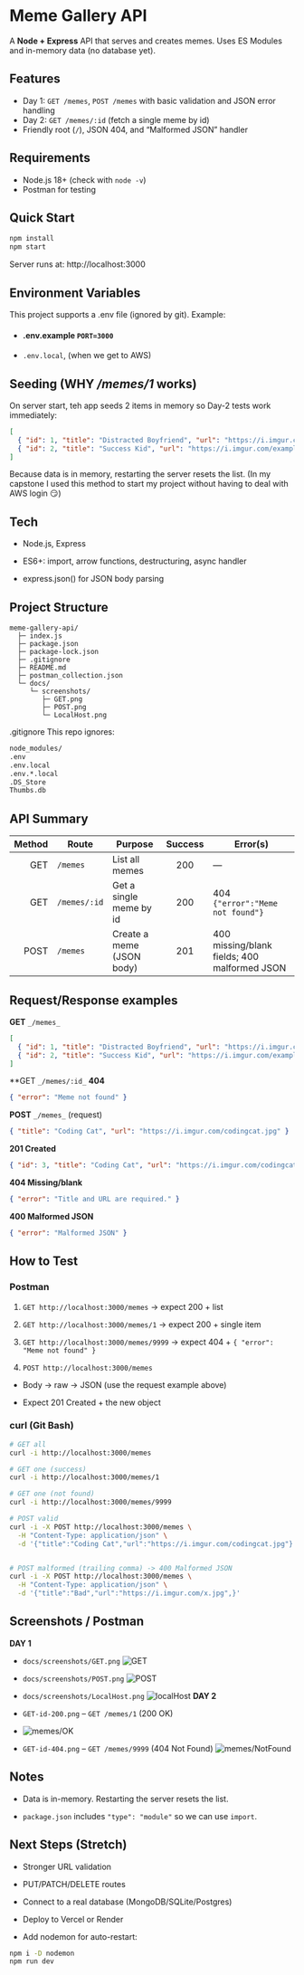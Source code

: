 # Meme Gallery API

A  **Node + Express** API that serves and creates memes. Uses ES Modules and in-memory data (no database yet).

## Features
- Day 1: `GET /memes`, `POST /memes` with basic validation and JSON error handling
- Day 2: `GET /memes/:id` (fetch a single meme by id)
- Friendly root (`/`), JSON 404, and “Malformed JSON” handler

## Requirements
- Node.js 18+ (check with `node -v`)
- Postman for testing

## Quick Start
```bash
npm install
npm start
```
Server runs at: http://localhost:3000

## Environment Variables
This project supports a .env file (ignored by git). Example:

- #### .env.example  `PORT=3000`

- `.env.local`, (when we get to AWS) 

## Seeding (WHY _/memes/1_ works)
On server start, teh app seeds 2 items in memory so Day-2 tests work immediately:
```json
[
  { "id": 1, "title": "Distracted Boyfriend", "url": "https://i.imgur.com/example1.jpg" },
  { "id": 2, "title": "Success Kid", "url": "https://i.imgur.com/example2.jpg" }
]
```
Because data is in memory, restarting the server resets the list. 
(In my capstone I used this method to start my project without having to deal with AWS login 😏)

## Tech
- Node.js, Express

- ES6+: import, arrow functions, destructuring, async handler

- express.json() for JSON body parsing

## Project Structure
```
meme-gallery-api/
  ├─ index.js
  ├─ package.json
  ├─ package-lock.json
  ├─ .gitignore
  ├─ README.md
  ├─ postman_collection.json
  └─ docs/
     └─ screenshots/
        ├─ GET.png
        ├─ POST.png
        └─ LocalHost.png
```
.gitignore
This repo ignores:

```bash
node_modules/
.env
.env.local
.env.*.local
.DS_Store
Thumbs.db
```
## API Summary
| Method | Route        | Purpose                   | Success | Error(s)                                     |
| -----: | ------------ | ------------------------- | :-----: | -------------------------------------------- |
|    GET | `/memes`     | List all memes            |   200   | —                                            |
|    GET | `/memes/:id` | Get a single meme by id   |   200   | 404 `{"error":"Meme not found"}`             |
|   POST | `/memes`     | Create a meme (JSON body) |   201   | 400 missing/blank fields; 400 malformed JSON |

## Request/Response examples

**GET** `_/memes_`
```json
[
  { "id": 1, "title": "Distracted Boyfriend", "url": "https://i.imgur.com/example1.jpg" },
  { "id": 2, "title": "Success Kid", "url": "https://i.imgur.com/example2.jpg" }
]
```

**GET `_/memes/:id_` **404**
```json
{ "error": "Meme not found" }
```
**POST** `_/memes_` (request)
```json
{ "title": "Coding Cat", "url": "https://i.imgur.com/codingcat.jpg" }
```
**201 Created**
```json
{ "id": 3, "title": "Coding Cat", "url": "https://i.imgur.com/codingcat.jpg" }
```
**404 Missing/blank**
```json
{ "error": "Title and URL are required." }
```
**400 Malformed JSON**
```json
{ "error": "Malformed JSON" }
```
## How to Test
  ### Postman
1. `GET http://localhost:3000/memes` → expect 200 + list

2. `GET http://localhost:3000/memes/1` → expect 200 + single item

3. `GET http://localhost:3000/memes/9999` → expect 404 + `{ "error": "Meme not found" }`

4. `POST http://localhost:3000/memes`

- Body → raw → JSON (use the request example above)

- Expect 201 Created + the new object

### curl (Git Bash)
```bash
# GET all
curl -i http://localhost:3000/memes

# GET one (success)
curl -i http://localhost:3000/memes/1

# GET one (not found)
curl -i http://localhost:3000/memes/9999

# POST valid
curl -i -X POST http://localhost:3000/memes \
  -H "Content-Type: application/json" \
  -d '{"title":"Coding Cat","url":"https://i.imgur.com/codingcat.jpg"}'


# POST malformed (trailing comma) -> 400 Malformed JSON
curl -i -X POST http://localhost:3000/memes \
  -H "Content-Type: application/json" \
  -d '{"title":"Bad","url":"https://i.imgur.com/x.jpg",}'
  ```
## Screenshots / Postman
**DAY 1**
- `docs/screenshots/GET.png`
![GET](docs/screenshots/GET.png)


- `docs/screenshots/POST.png`
![POST](docs/screenshots/POST.png)


- `docs/screenshots/LocalHost.png`
![localHost](docs/screenshots/LocalHost.png)
**DAY 2**
- `GET-id-200.png` – `GET /memes/1` (200 OK)
- ![memes/OK](docs/screenshots/Day2-memesOK.png)
- `GET-id-404.png` – `GET /memes/9999` (404 Not Found)
![memes/NotFound](docs/screenshots/Day2-memesNotFound.png)

## Notes
- Data is in-memory. Restarting the server resets the list.

- `package.json` includes `"type": "module"` so we can use `import`.

## Next Steps (Stretch)
- Stronger URL validation

- PUT/PATCH/DELETE routes

- Connect to a real database (MongoDB/SQLite/Postgres)

- Deploy to Vercel or Render

- Add nodemon for auto-restart:

```bash
npm i -D nodemon
npm run dev
```